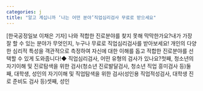 ```yaml
---
categories: j
title: "알고 계십니까 ‘나는 어떤 분야’직업심리검사 무료로 받으세요"
---
```

[한국공정일보 이채은 기자] 나와 적합한 진로분야를 찾지 못해 막막한가요?내가 가장 잘 할 수 있는 분야가 무엇인지, 누구나 무료로 직업심리검사를 받아보세요! 개인의 다양한 심리적 특성을 객관적으로 측정하여 자신에 대한 이해를 돕고 적합한 진로분야를 선택할 수 있게 도와줍니다!◆ 직업심리검사, 어떤 유형의 검사가 있나요?첫째, 청소년의 자기이해 및 진로탐색을 위한 검사(청소년 진로발달검사, 청소년 직업 흥미검사 등)둘째, 대학생, 성인의 자기이해 및 직업탐색을 위한 검사(성인용 직업적성검사, 대학생 진로 준비도 검사 등)셋째, 성인